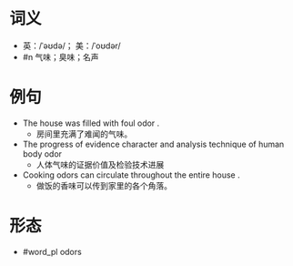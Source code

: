 # 词义
- 英：/ˈəʊdə/； 美：/ˈoʊdər/
- #n 气味；臭味；名声
# 例句
- The house was filled with foul odor .
	- 房间里充满了难闻的气味。
- The progress of evidence character and analysis technique of human body odor
	- 人体气味的证据价值及检验技术进展
- Cooking odors can circulate throughout the entire house .
	- 做饭的香味可以传到家里的各个角落。
# 形态
- #word_pl odors
